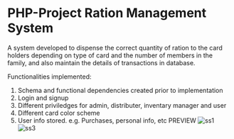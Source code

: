 # PHP-Project  Ration Management System
A system developed to dispense the correct quantity of ration to the card holders depending on type of card and the number of members in the family, and also maintain the details of transactions in database.

Functionalities implemented:
1. Schema and functional dependencies created prior to implementation
2. Login and signup
3. Different priviledges for admin, distributer, inventary manager and user
4. Different card color scheme
5. User info stored. e.g. Purchases, personal info, etc
PREVIEW
![ss1](https://user-images.githubusercontent.com/85051510/215557656-9f6b0409-dabc-4554-954e-ca2b8b2bc26d.png)
![ss3](https://user-images.githubusercontent.com/85051510/215557695-eae55658-09cd-4d05-8265-2974a8e18c7f.png)
